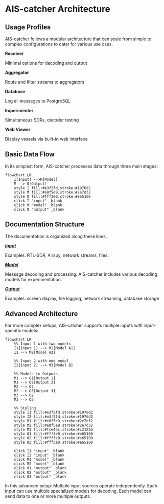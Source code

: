 # AIS-catcher Architecture

## Usage Profiles

AIS-catcher follows a modular architecture that can scale from simple to complex configurations to cater for various use cses.


**Receiver**

Minimal options for decoding and output 

**Aggregator** 

Route and filter streams to aggregators

**Database**

Log all messages to PostgreSQL 

**Experimenter**

Simultaneous SDRs, decoder testing

**Web Viewer**

Display vessels via built-in web interface


## Basic Data Flow

In its simplest form, AIS-catcher processes data through three main stages:

```mermaid
flowchart LR
    I[Input] -->M[Model]
    M --> O[Output]
    style I fill:#e3f2fd,stroke:#1976d2
    style M fill:#e8f5e9,stroke:#2e7d32
    style O fill:#fff3e0,stroke:#e65100
    click I "input" _blank
    click M "model" _blank
    click O "output" _blank
```

## Documentation Structure

The documentation is organized along these lines.

[***Input***](input/overview.md)  

Examples: RTL-SDR, Airspy, network streams, files.

[***Model***](model.md)  

Message decoding and processing. AIS-catcher includes various decoding models for experimentation.

[***Output***](output/overview.md)  

Examples: screen display, file logging, network streaming, database storage


## Advanced Architecture
For more complex setups, AIS-catcher supports multiple inputs with input-specific models:

```mermaid
flowchart LR
    %% Input 1 with two models
    I1[Input 1] --> M1[Model A1]
    I1 --> M2[Model A2]
    
    %% Input 2 with one model
    I2[Input 2] --> M3[Model B]
    
    %% Models to Outputs
    M1 --> O1[Output 1]
    M1 --> O2[Output 2]
    M2 --> O2
    M2 --> O3[Output 3]
    M3 --> O2
    M3 --> O3
    
    %% Styling
    style I1 fill:#e3f2fd,stroke:#1976d2
    style I2 fill:#e3f2fd,stroke:#1976d2
    style M1 fill:#e8f5e9,stroke:#2e7d32
    style M2 fill:#e8f5e9,stroke:#2e7d32
    style M3 fill:#fce4ec,stroke:#c2185b
    style O1 fill:#fff3e0,stroke:#e65100
    style O2 fill:#fff3e0,stroke:#e65100
    style O3 fill:#fff3e0,stroke:#e65100
    
    click I1 "input" _blank
    click I2 "input" _blank
    click M1 "model" _blank
    click M2 "model" _blank
    click O1 "output" _blank
    click O2 "output" _blank
    click O3 "output" _blank
```

In this advanced setup: Multiple input sources operate independently. Each input can use multiple specialized models for decoding.  Each model can send data to one or more multiple outputs.
